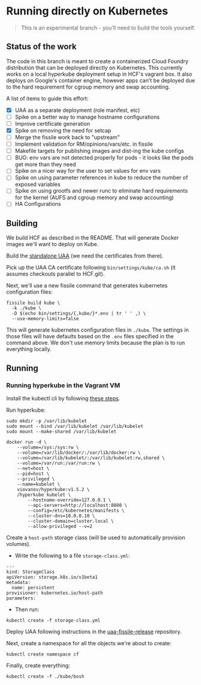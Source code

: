 # Running directly on Kubernetes

> This is an experimental branch - you'll need to build the tools yourself.

## Status of the work

The code in this branch is meant to create a containerized Cloud Foundry
distribution that can be deployed directly on Kubernetes.
This currently works on a local hyperkube deployment setup in HCF's vagrant box.
It also deploys on Google's container engine, however apps can't be deployed due
to the hard requirement for cgroup memory and swap accounting.

A list of items to guide this effort:
- [x] UAA as a separate deployment (role manifest, etc)
- [ ] Spike on a better way to manage hostname configurations
- [ ] Improve certificate generation
- [x] Spike on removing the need for setcap
- [ ] Merge the fissile work back to "upstream"
- [ ] Implement validation for RM/opinions/vars/etc. in fissile
- [ ] Makefile targets for publishing images and dist-ing the kube configs
- [ ] BUG: env vars are not detected properly for pods - it looks like the pods get more than they need
- [ ] Spike on a nicer way for the user to set values for env vars
- [ ] Spike on using parameter references in kube to reduce the number of exposed variables
- [ ] Spike on using grootfs and newer runc to eliminate hard requirements for the kernel (AUFS and cgroup memory and swap accounting)
- [ ] HA Configurations

## Building

We build HCF as described in the README.
That will generate Docker images we'll want to deploy on Kube.

Build the [standalone UAA](https://github.com/hpcloud/uaa-fissile-release) (we need the certificates from there).

Pick up the UAA CA certificate following `bin/settings/kube/ca.sh` (it assumes checkouts parallel to HCF.git).

Next, we'll use a new fissile command that generates kubernetes configuration
files:

```
fissile build kube \
  -k ./kube \
  -D $(echo bin/settings/{,kube/}*.env | tr ' ' ,) \
  --use-memory-limits=false
```

This will generate kubernetes configuration files in `./kube`.
The settings in those files will have defaults based on the `.env` files specified
in the command above.
We don't use memory limits because the plan is to run everything locally.

## Running

### Running hyperkube in the Vagrant VM

Install the kubectl cli by following [these steps](https://coreos.com/kubernetes/docs/latest/configure-kubectl.html#download-the-kubectl-executable).

Run hyperkube:

```
sudo mkdir -p /var/lib/kubelet
sudo mount --bind /var/lib/kubelet /var/lib/kubelet
sudo mount --make-shared /var/lib/kubelet

docker run -d \
    --volume=/sys:/sys:rw \
    --volume=/var/lib/docker/:/var/lib/docker:rw \
    --volume=/var/lib/kubelet/:/var/lib/kubelet:rw,shared \
    --volume=/var/run:/var/run:rw \
    --net=host \
    --pid=host \
    --privileged \
    --name=kubelet \
    viovanov/hyperkube:v1.5.2 \
    /hyperkube kubelet \
        --hostname-override=127.0.0.1 \
        --api-servers=http://localhost:8080 \
        --config=/etc/kubernetes/manifests \
        --cluster-dns=10.0.0.10 \
        --cluster-domain=cluster.local \
        --allow-privileged --v=2
```

Create a `host-path` storage class (will be used to automatically provision volumes).

- Write the following to a file `storage-class.yml`:
```
---
kind: StorageClass
apiVersion: storage.k8s.io/v1beta1
metadata:
  name: persistent
provisioner: kubernetes.io/host-path
parameters:
```

- Then run:
```
kubectl create -f storage-class.yml
```

Deploy UAA following instructions in the [uaa-fissile-release](https://github.com/hpcloud/uaa-fissile-release) repository.

Next, create a namespace for all the objects we're about to create:

```
kubectl create namespace cf
```

Finally, create everything:

```
kubectl create -f ./kube/bosh
```

